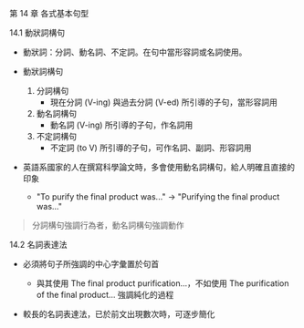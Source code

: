 第 14 章 各式基本句型

14.1 動狀詞構句

* 動狀詞：分詞、動名詞、不定詞。在句中當形容詞或名詞使用。

* 動狀詞構句
  1. 分詞構句
     * 現在分詞 (V-ing) 與過去分詞 (V-ed) 所引導的子句，當形容詞用
  2. 動名詞構句
     * 動名詞 (V-ing) 所引導的子句，作名詞用 
  3. 不定詞構句
     * 不定詞 (to V) 所引導的子句，可作名詞、副詞、形容詞用

* 英語系國家的人在撰寫科學論文時，多會使用動名詞構句，給人明確且直接的印象
  * "To purify the final product was..." → "Purifying the final product was..."
  
> 分詞構句強調行為者，動名詞構句強調動作

14.2 名詞表達法

* 必須將句子所強調的中心字彙置於句首
  * 與其使用 The final product purification...，不如使用 The purification of the final product... 強調純化的過程

* 較長的名詞表達法，已於前文出現數次時，可逐步簡化
